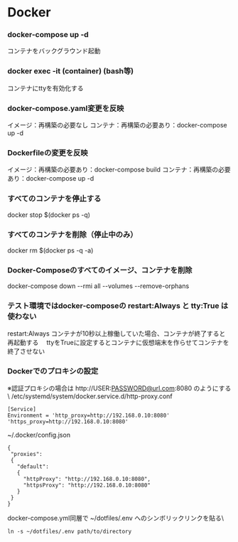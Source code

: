 # Docker 

### docker-compose up -d 
コンテナをバックグラウンド起動
### docker exec -it (container) (bash等)
コンテナにttyを有効化する

### docker-compose.yaml変更を反映
イメージ：再構築の必要なし
コンテナ：再構築の必要あり：docker-compose up -d

### Dockerfileの変更を反映
イメージ：再構築の必要あり：docker-compose build
コンテナ：再構築の必要あり：docker-compose up -d

### すべてのコンテナを停止する
docker stop $(docker ps -q)

### すべてのコンテナを削除（停止中のみ）
docker rm $(docker ps -q -a)

### Docker-Composeのすべてのイメージ、コンテナを削除
docker-compose down --rmi all --volumes --remove-orphans

### テスト環境ではdocker-composeの restart:Always と tty:True は使わない
restart:Always コンテナが10秒以上稼働していた場合、コンテナが終了すると再起動する　
ttyをTrueに設定するとコンテナに仮想端末を作らせてコンテナを終了させない

### Dockerでのプロキシの設定
※認証プロキシの場合は http://USER:PASSWORD@url.com:8080 のようにする\\
/etc/systemd/system/docker.service.d/http-proxy.conf
```
[Service]
Environment = 'http_proxy=http://192.168.0.10:8080' 'https_proxy=http://192.168.0.10:8080'
```
~/.docker/config.json
```
{
 "proxies":
 {
   "default":
   {
     "httpProxy": "http://192.168.0.10:8080",
     "httpsProxy": "http://192.168.0.10:8080"
   }
 }
}
```

docker-compose.yml同層で ~/dotfiles/.env へのシンボリックリンクを貼る\\
```
ln -s ~/dotfiles/.env path/to/directory
```
